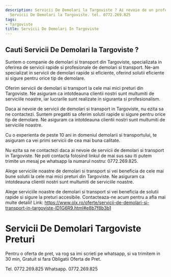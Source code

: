 ```yaml
---
description: Servicii De Demolari la Targoviste ? Ai nevoie de un profesionist in
  Servicii De Demolari la Targoviste. tel. 0772.269.825
tags:
- Targoviste
title: Servicii De Demolari In Targoviste
---
```



## Cauti Servicii De Demolari la Targoviste ?

Suntem o companie de demolari si transport din Targoviste, specializata in oferirea de servicii rapide si profesionale de demolari si transport. Ne-am specializat in servicii de demolari rapide si eficiente, oferind solutii eficiente si sigure pentru orice tip de demolare. 

Oferim servicii de demolari si transport la cele mai mici preturi din Targoviste. Ne asiguram ca intotdeauna clientii nostri sunt multumiti de serviciile noastre, iar lucrarile sunt realizate in siguranta si profesionalism.

Daca ai nevoie de servicii de demolari si transport in Targoviste, nu ezita sa ne contactezi. Suntem pregatiti sa oferim solutii rapide si sigure pentru orice tip de demolare. Ne asiguram ca intotdeauna clientii nostri sunt multumiti de serviciile noastre. 

Cu o experienta de peste 10 ani in domeniul demolarii si transportului, te asiguram ca vei primi servicii de cea mai buna calitate. 

Nu ezita sa ne contactezi daca ai nevoie de servicii de demolari si transport in Targoviste. Ne poti contacta folosind linkul de mai sus sau iti putem trimite un mesaj pe whatsapp la numarul nostru: 0772.269.825. 

Alege serviciile noastre de demolari si transport si vei beneficia de cele mai bune solutii la cele mai mici preturi din Targoviste. Ne asiguram ca intotdeauna clientii nostri sunt multumiti de serviciile noastre. 

Alege serviciile noastre de demolari si transport si vei beneficia de solutii rapide si sigure la preturi accesibile. Contacteaza-ne acum pentru a afla mai multe detalii! 
Link: https://www.olx.ro/oferte/servicii-de-demolari-si-transport-in-targoviste-ID1G6R9.html#e8b7f8b3b1

# Servicii De Demolari Targoviste Preturi
Pentru o oferta de pret, va rog sa imi scrieti pe whatsapp, si va trimitem in 30 min, Gratuit si fara Obligatii Oferta de Pret.

Tel. 0772.269.825
Whatsapp. 0772.269.825